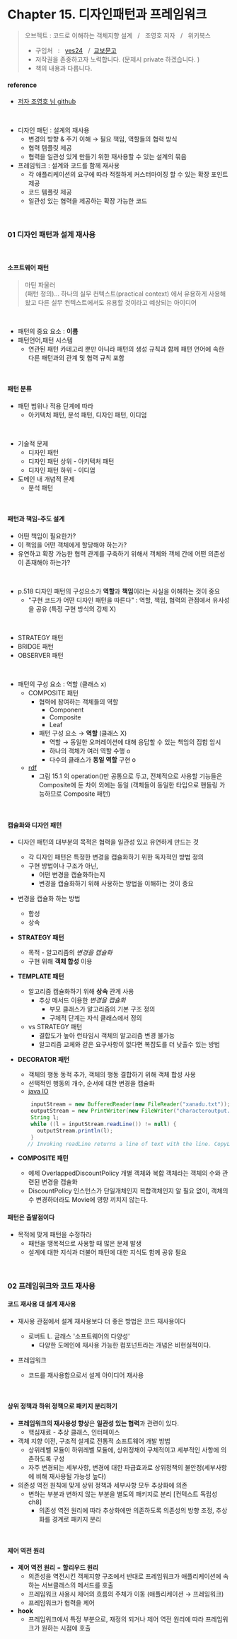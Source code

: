 # Chapter 15. 디자인패턴과 프레임워크


> 오브젝트 : 코드로 이해하는 객체지향 설계 &nbsp; / &nbsp; 조영호 저자 &nbsp; / &nbsp; 위키북스
> * 구입처 &nbsp; : &nbsp; [yes24](http://www.yes24.com/Product/Goods/74219491)
    &nbsp; / &nbsp;[교보문고](http://www.kyobobook.co.kr/product/detailViewKor.laf?ejkGb=KOR&mallGb=KOR&barcode=9791158391409&orderClick=LAG&Kc=)
> * 저작권을 존중하고자 노력합니다. (문제시 private 하겠습니다. )
> * 책의 내용과 다릅니다.
>


#### reference
* [저자 조영호 님 github](https://github.com/eternity-oop/object)


<br>


* 디자인 패턴 : 설계의 재사용
  * 변경의 방향 & 주기 이해 &#8594; 필요 책임, 역할들의 협력 방식
  * 협력 템플릿 제공
  * 협력을 일관성 있게 만들기 위한 재사용할 수 있는 설계의 묶음
* 프레임워크 : 설계와 코드를 함께 재사용
  * 각 애플리케이션의 요구에 따라 적절하게 커스터마이징 할 수 있는 확장 포인트 제공
  * 코드 템플릿 제공
  * 일관성 있는 협력을 제공하는 확장 가능한 코드


<br>


### 01 디자인 패턴과 설계 재사용

<br>

#### 소프트웨어 패턴

> 마틴 파울러 <Analysis Patterns> <br>
> (패턴 정의)... 하나의 실무 컨텍스트(practical context) 에서 유용하게 사용해 왔고 다른 실무 컨텍스트에서도 유용할 것이라고 예상되는 아이디어
>

<br>

* 패턴의 중요 요소 :  **이름**
* 패턴언어,패턴 시스템
  * 연관된 패턴 카테고리 뿐만 아니라 패턴의 생성 규칙과 함께 패턴 언어에 속한 다른 패턴과의 관계 및 협력 규칙 포함

<br>

#### 패턴 분류
* 패턴 범위나 적용 단계에 따라
  * 아키텍처 패턴, 분석 패턴, 디자인 패턴, 이디엄

<br>

* 기술적 문제
  * 디자인 패턴
  * 디자인 패턴 상위 - 아키텍처 패턴
  * 디자인 패턴 하위 - 이디엄
* 도메인 내 개념적 문제
  * 분석 패턴

<br>

#### 패턴과 책임-주도 설계
* 어떤 책임이 필요한가?
* 이 책임을 어떤 객체에게 할당해야 하는가?
* 유연하고 확장 가능한 협력 관계를 구축하기 위해서 객체와 객체 간에 어떤 의존성이 존재해야 하는가?

<br>

* p.518 디자인 패턴의 구성요소가 **역할**과 **책임**이라는 사실을 이해하는 것이 중요
  * "구현 코드가 어떤 디자인 패턴을 따른다" : 역할, 책임, 협력의 관점에서 유사성을 공유 (특정 구현 방식의 강제 X) 

<br>


* STRATEGY 패턴
* BRIDGE 패턴
* OBSERVER 패턴

<br>

* 패턴의 구성 요소 : 역할 (클래스 x)
  * COMPOSITE 패턴
    * 협력에 참여하는 객체들의 역할
      * Component
      * Composite
      * Leaf
    * 패턴 구성 요소 &#8594; **역할** (클래스 X)
      * 역할 &#8594; 동일한 오퍼레이션에 대해 응답할 수 있는 책임의 집합 암시
      * 하나의 객체가 여러 역할 수행 o
      * 다수의 클래스가 **동일 역할** 구현 o
  * [rdf](https://jdm.kr/blog/228)
    * 그림 15.1 의 operation()만 공통으로 두고, 전체적으로 사용할 기능들은 Composite에 둔 차이 외에는 동일 (객체들이 동일한 타입으로 핸들링 가능하므로 Composite 패턴)

<br>

#### 캡슐화와 디자인 패턴

* 디자인 패턴의 대부분의 목적은 협력을 일관성 있고 유연하게 만드는 것
  * 각 디자인 패턴은 특정한 변경을 캡슐화하기 위한 독자적인 방법 정의
  * 구현 방법이나 구조가 아닌, 
    * 어떤 변경을 캡슐화하는지
    * 변경을 캡슐화하기 위해 사용하는 방법을 이해하는 것이 중요


* 변경을 캡슐화 하는 방법
  * 합성
  * 상속


* **STRATEGY 패턴**
  * 목적 - 알고리즘의 *변경을 캡슐화*
  * 구현 위해 **객체 합성** 이용
* **TEMPLATE 패턴** 
  * 알고리즘 캡슐화하기 위해 **상속** 관계 사용
    * 추상 메서드 이용한 *변경을 캡슐화*
      * 부모 클래스가 알고리즘의 기본 구조 정의
      * 구체적 단계는 자식 클래스에서 정의
  * vs STRATEGY 패턴
    * 결합도가 높아 런타임시 객체의 알고리즘 변경 불가능
    * 알고리즘 교체와 같은 요구사항이 없다면 복잡도를 더 낮출수 있는 방법


* **DECORATOR 패턴**
  * 객체의 행동 동적 추가, 객체의 행동 결합하기 위해 객체 합성 사용
  * 선택적인 행동의 개수, 순서에 대한 변경을 캡슐화
  * [java IO](https://docs.oracle.com/javase/tutorial/essential/io/charstreams.htmls)
  ``` java
      inputStream = new BufferedReader(new FileReader("xanadu.txt"));
      outputStream = new PrintWriter(new FileWriter("characteroutput.txt"));
      String l;
      while ((l = inputStream.readLine()) != null) {
        outputStream.println(l);
      }
     // Invoking readLine returns a line of text with the line. CopyLines outputs each line using println, which appends the line terminator for the current operating system.
  ```


* **COMPOSITE 패턴**
  * 예제 OverlappedDiscountPolicy 개별 객체와 복합 객체라는 객체의 수와 관련된 변경을 캡슐화
  * DiscountPolicy 인스턴스가 단일개체인지 복합객체인지 알 필요 없이, 객체의 수 변경하더라도 Movie에 영향 끼치지 않는다.



#### 패턴은 출발점이다

* 목적에 맞게 패턴을 수정하라
  * 패턴을 맹목적으로 사용할 때 많은 문제 발생
  * 설계에 대한 지식과 더불어 패턴에 대한 지식도 함께 공유 필요



<br>


### 02 프레임워크와 코드 재사용

#### 코드 재사용 대 설계 재사용

* 재사용 관점에서 설계 재사용보다 더 좋은 방법은 코드 재사용이다
  * 로버트 L. 글래스 '소프트웨어의 다양성'
    * 다양한 도메인에 재사용 가능한 컴포넌트라는 개념은 비현실적이다.


* 프레임워크
  * 코드를 재사용함으로서 설계 아이디어 재사용

<br>

#### 상위 정책과 하위 정책으로 패키지 분리하기
* **프레임워크의 재사용성 향상**은 **일관성 있는 협력**과 관련이 있다.
  * 핵심재료 - 추상 클래스, 인터페이스
* 객체 지향 이전, 구조적 설계로 전통적 소프트웨어 개발 방법
  * 상위레벨 모듈이 하위레벨 모듈에, 상위정채이 구체적이고 세부적인 사항에 의존하도록 구성
  * 자주 변경되는 세부사항, 변경에 대한 파급효과로 상위정책의 불안정(세부사항에 비해 재사용될 가능성 높다)
* 의존성 역전 원칙에 맞게 상위 정책과 세부사항 모두 추상화에 의존
  * 변하는 부분과 변하지 않는 부분을 별도의 패키지로 분리 [컨텍스트 독립성 ch8]
    * 의존성 역전 원리에 따라 추상화에만 의존하도록 의존성의 방향 조정, 추상화를 경계로 패키지 분리


<br>

#### 제어 역전 원리
* **제어 역전 원리** = **할리우드 원리**
  * 의존성을 역전시킨 객체지향 구조에서 반대로 프레임워크가 애플리케이션에 속하는 서브클래스의 메서드를 호출
  * 프레임워크 사용시 제어의 흐름의 주체가 이동 (애플리케이션 &#8594; 프레임워크)
  * 프레임워크가 협력을 제어
* **hook**
  * 프레임워크에서 특정 부분으로, 재정의 되거나 제어 역전 원리에 따라 프레임워크가 원하는 시점에 호출


